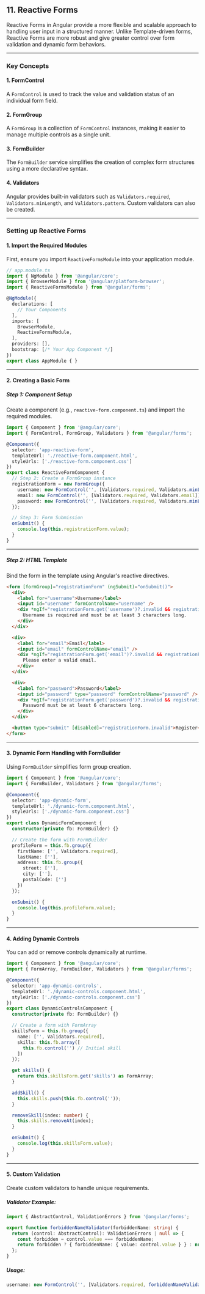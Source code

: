 ## 11. Reactive Forms

Reactive Forms in Angular provide a more flexible and scalable approach to handling user input in a structured manner. Unlike Template-driven forms, Reactive Forms are more robust and give greater control over form validation and dynamic form behaviors.

---

### **Key Concepts**

#### **1. FormControl**
A `FormControl` is used to track the value and validation status of an individual form field.

#### **2. FormGroup**
A `FormGroup` is a collection of `FormControl` instances, making it easier to manage multiple controls as a single unit.

#### **3. FormBuilder**
The `FormBuilder` service simplifies the creation of complex form structures using a more declarative syntax.

#### **4. Validators**
Angular provides built-in validators such as `Validators.required`, `Validators.minLength`, and `Validators.pattern`. Custom validators can also be created.

---

### **Setting up Reactive Forms**

#### **1. Import the Required Modules**
First, ensure you import `ReactiveFormsModule` into your application module.

```typescript
// app.module.ts
import { NgModule } from '@angular/core';
import { BrowserModule } from '@angular/platform-browser';
import { ReactiveFormsModule } from '@angular/forms';

@NgModule({
  declarations: [
    // Your Components
  ],
  imports: [
    BrowserModule,
    ReactiveFormsModule,
  ],
  providers: [],
  bootstrap: [/* Your App Component */]
})
export class AppModule { }
```

---

#### **2. Creating a Basic Form**

##### **Step 1: Component Setup**
Create a component (e.g., `reactive-form.component.ts`) and import the required modules.

```typescript
import { Component } from '@angular/core';
import { FormControl, FormGroup, Validators } from '@angular/forms';

@Component({
  selector: 'app-reactive-form',
  templateUrl: './reactive-form.component.html',
  styleUrls: ['./reactive-form.component.css']
})
export class ReactiveFormComponent {
  // Step 2: Create a FormGroup instance
  registrationForm = new FormGroup({
    username: new FormControl('', [Validators.required, Validators.minLength(3)]),
    email: new FormControl('', [Validators.required, Validators.email]),
    password: new FormControl('', [Validators.required, Validators.minLength(6)])
  });

  // Step 3: Form Submission
  onSubmit() {
    console.log(this.registrationForm.value);
  }
}
```

---

##### **Step 2: HTML Template**
Bind the form in the template using Angular's reactive directives.

```html
<form [formGroup]="registrationForm" (ngSubmit)="onSubmit()">
  <div>
    <label for="username">Username</label>
    <input id="username" formControlName="username" />
    <div *ngIf="registrationForm.get('username')?.invalid && registrationForm.get('username')?.touched">
      Username is required and must be at least 3 characters long.
    </div>
  </div>

  <div>
    <label for="email">Email</label>
    <input id="email" formControlName="email" />
    <div *ngIf="registrationForm.get('email')?.invalid && registrationForm.get('email')?.touched">
      Please enter a valid email.
    </div>
  </div>

  <div>
    <label for="password">Password</label>
    <input id="password" type="password" formControlName="password" />
    <div *ngIf="registrationForm.get('password')?.invalid && registrationForm.get('password')?.touched">
      Password must be at least 6 characters long.
    </div>
  </div>

  <button type="submit" [disabled]="registrationForm.invalid">Register</button>
</form>
```

---

#### **3. Dynamic Form Handling with FormBuilder**

Using `FormBuilder` simplifies form group creation.

```typescript
import { Component } from '@angular/core';
import { FormBuilder, Validators } from '@angular/forms';

@Component({
  selector: 'app-dynamic-form',
  templateUrl: './dynamic-form.component.html',
  styleUrls: ['./dynamic-form.component.css']
})
export class DynamicFormComponent {
  constructor(private fb: FormBuilder) {}

  // Create the form with FormBuilder
  profileForm = this.fb.group({
    firstName: ['', Validators.required],
    lastName: [''],
    address: this.fb.group({
      street: [''],
      city: [''],
      postalCode: ['']
    })
  });

  onSubmit() {
    console.log(this.profileForm.value);
  }
}
```

---

#### **4. Adding Dynamic Controls**

You can add or remove controls dynamically at runtime.

```typescript
import { Component } from '@angular/core';
import { FormArray, FormBuilder, Validators } from '@angular/forms';

@Component({
  selector: 'app-dynamic-controls',
  templateUrl: './dynamic-controls.component.html',
  styleUrls: ['./dynamic-controls.component.css']
})
export class DynamicControlsComponent {
  constructor(private fb: FormBuilder) {}

  // Create a form with FormArray
  skillsForm = this.fb.group({
    name: ['', Validators.required],
    skills: this.fb.array([
      this.fb.control('') // Initial skill
    ])
  });

  get skills() {
    return this.skillsForm.get('skills') as FormArray;
  }

  addSkill() {
    this.skills.push(this.fb.control(''));
  }

  removeSkill(index: number) {
    this.skills.removeAt(index);
  }

  onSubmit() {
    console.log(this.skillsForm.value);
  }
}
```

---

#### **5. Custom Validation**

Create custom validators to handle unique requirements.

##### Validator Example:
```typescript
import { AbstractControl, ValidationErrors } from '@angular/forms';

export function forbiddenNameValidator(forbiddenName: string) {
  return (control: AbstractControl): ValidationErrors | null => {
    const forbidden = control.value === forbiddenName;
    return forbidden ? { forbiddenName: { value: control.value } } : null;
  };
}
```

##### Usage:
```typescript
username: new FormControl('', [Validators.required, forbiddenNameValidator('admin')])
```
